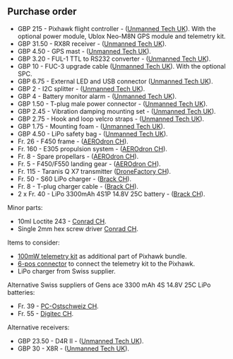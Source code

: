 Purchase order
--------------

* GBP 215 - Pixhawk flight controller - ([Unmanned Tech UK](https://www.unmannedtechshop.co.uk/unmanned-pixhawk-autopilot-kit/)).
  With the optional power module, Ublox Neo-M8N GPS module and telemetry kit.
* GBP 31.50 - RX8R receiver - ([Unmanned Tech UK](https://www.unmannedtechshop.co.uk/frsky-rx8r-8-16ch-s-bus-accst-receiver-with-smart-port/)).
* GBP 4.50 - GPS mast - ([Unmanned Tech UK](https://www.unmannedtechshop.co.uk/foldable-gps-mast-mount/)).
* GBP 3.20 - FUL-1 TTL to RS232 converter - ([Unmanned Tech UK](https://www.unmannedtechshop.co.uk/frsky-transmitter-receiver-upgrade-adapter-ful-1/)).
* GBP 10 - FUC-3 upgrade cable ([Unmanned Tech UK](https://www.unmannedtechshop.co.uk/frusb-3-frsky-upgrade-cable-fuc-3/)).
  With the optional SPC.
* GBP 6.75 - External LED and USB connector ([Unmanned Tech UK](https://www.unmannedtechshop.co.uk/all-in-one-led-and-usb-module-for-pixhawk/)).
* GBP 2 - I2C splitter - ([Unmanned Tech UK](https://www.unmannedtechshop.co.uk/i2c-board/)).
* GBP 4 - Battery monitor alarm - ([Unmanned Tech UK](https://www.unmannedtechshop.co.uk/battery-monitor-alarm-1-8s/)).
* GBP 1.50 - T-plug male power connector - ([Unmanned Tech UK](https://www.unmannedtechshop.co.uk/male-deans-t-plug-wire-10cm/)).
* GBP 2.45 - Vibration damping mounting set - ([Unmanned Tech UK](https://www.unmannedtechshop.co.uk/vibration-damping-mounting-set/)).
* GBP 2.75 - Hook and loop velcro straps - ([Unmanned Tech UK](https://www.unmannedtechshop.co.uk/hook-loop-battery-strap-pack-of-5/)).
* GBP 1.75 - Mounting foam - ([Unmanned Tech UK](https://www.unmannedtechshop.co.uk/3m-double-sided-mounting-foam/)).
* GBP 4.50 - LiPo safety bag - ([Unmanned Tech UK](https://www.unmannedtechshop.co.uk/lipo-safety-bag/)).
* Fr. 26 - F450 frame - ([AEROdron CH](https://www.estore.ch/flying-platforms/flame-wheel/1304/flame-wheel-f450)).
* Fr. 160 - E305 propulsion system - ([AEROdron CH](https://www.estore.ch/flying-platforms/accessories/flame-wheel-accessoires/1336/e305-4x-motor/esc-3-pair-propeller-accessories-pack)).
* Fr. 8 - Spare propellars - ([AEROdron CH](https://www.estore.ch/flying-platforms/accessories/flame-wheel-accessoires/1349/e305-9450-self-tightening-rotor-composite-hub-white-with-silver-stripes?number=FE0014)).
* Fr. 5 - F450/F550 landing gear - ([AEROdron CH](https://www.estore.ch/flying-platforms/accessories/flame-wheel-accessoires/1311/f450/f550-landing-gear)).
* Fr. 115 - Taranis Q X7 transmitter ([DroneFactory CH](http://www.dronefactory.ch/produkt/frsky-taranis-q-x7-weiss/)).
* Fr. 50 - S60 LiPo charger - ([Brack CH](https://www.brack.ch/skyrc-s60-366689)).
* Fr. 8 - T-plug charger cable - ([Brack CH](https://www.brack.ch/ep-ladekabel-deans-247074)).
* 2 x Fr. 40 - LiPo 3300mAh 4S1P 14.8V 25C battery - ([Brack CH](https://www.brack.ch/gens-ace-lipo-akku-3300mah-234057)).

Minor parts:

* 10ml Loctite 243 - [Conrad CH](http://www.conrad.ch/ce/de/product/055936/Schraubensicherung-Festigkeit-mittel-10-ml-LOCTITE-243-1335840).
* Single 2mm hex screw driver [Conrad CH](http://www.conrad-electronic.co.uk/ce/en/product/817256/Workshop-Allen-wrench-Wera-354-Spanner-size-2-mm-Blade-length-75-mm).

Items to consider:

* [100mW telemetry kit](https://www.unmannedtechshop.co.uk/100mw-ardupilot-unmanned-telemetry-kit-v2-433mhz/) as additional part of Pixhawk bundle.
* [6-pos connector](https://www.unmannedtechshop.co.uk/df13-6-position-connector-15cm-pack-of-5/) to connect the telemetry kit to the Pixhawk.
* LiPo charger from Swiss supplier.

Alternative Swiss suppliers of Gens ace 3300 mAh 4S 14.8V 25C LiPo batteries:

* Fr. 39 - [PC-Ostschweiz CH](https://www.pc-ostschweiz.ch/de/Genspow-GmbH-LiPo-Akku-14.8V-3300mAh-25C-136.35x42.72x30.62mm-366g-2a18048968.htm).
* Fr. 55 - [Digitec CH](https://www.digitec.ch/de/s1/product/gens-ace-akku-1480v-3300mah-lipo-4s-rc-akku-5606232?tagIds=1-850-596).

Alternative receivers:

* GBP 23.50 - D4R II - ([Unmanned Tech UK](https://www.unmannedtechshop.co.uk/frsky-d4r-ii-4-8ch-accst-receiver/)).
* GBP 30 - X8R - ([Unmanned Tech UK](https://www.unmannedtechshop.co.uk/frsky-x8r-8-16ch-s-bus-accst-receiver-with-smart-port/)).
